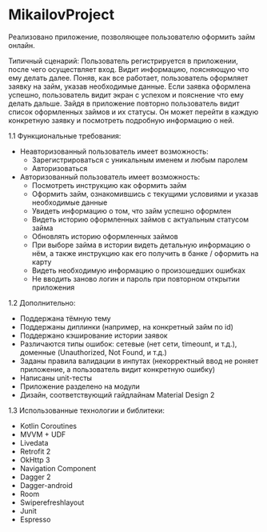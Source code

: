 # MikailovProject
Реализовано приложение, позволяющее пользователю оформить займ онлайн.

Типичный сценарий: Пользователь регистрируется в приложении, после чего осуществляет вход. 
Видит информацию, поясняющую что ему делать далее. 
Поняв, как все работает, пользователь оформляет заявку на займ, указав необходимые данные. Если 
заявка оформлена успешно, пользователь видит экран с успехом и пояснение что ему делать дальше.
Зайдя в приложение повторно пользователь видит список оформленных займов и их статусы. Он 
может перейти в каждую конкретную заявку и посмотреть подробную информацию о ней.

1.1 Функциональные требования:
- Неавторизованный пользователь имеет возможность:
  - Зарегистрироваться с уникальным именем и любым паролем
  - Авторизоваться
- Авторизованный пользователь имеет возможность:
  - Посмотреть инструкцию как оформить займ
  - Оформить займ, ознакомившись с текущими условиями и указав необходимые данные
  - Увидеть информацию о том, что займ успешно оформлен
  - Видеть историю оформленных займов с актуальным статусом займа
  - Обновлять историю оформленных займов
  - При выборе займа в истории видеть детальную информацию о нём, а также инструкцию как его получить в банке / оформить на карту
  - Видеть необходимую информацию о произошедших ошибках
  - Не вводить заново логин и пароль при повторном открытии приложения


1.2 Дополнительно:
- Поддержана тёмную тему
- Поддержаны диплинки (например, на конкретный займ по id)
- Поддержано кэширование истории заявок
- Различаются типы ошибок: сетевые (нет сети, timeount, и т.д.), доменные (Unauthorized, Not Found, и т.д.)
- Заданы правила валидации в инпутах (некорректный ввод не роняет приложение, а пользователь видит конкретную ошибку)
- Написаны unit-тесты
- Приложение разделено на модули
- Дизайн, соответствующий гайдлайнам Material Design 2

1.3 Использованные технологии и библитеки:

- Kotlin Coroutines
- MVVM + UDF
- Livedata
- Retrofit 2
- OkHttp 3
- Navigation Component
- Dagger 2
- Dagger-android
- Room
- Swiperefreshlayout
- Junit
- Espresso
